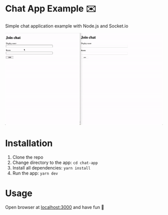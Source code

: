 Chat App Example ✉️
==================

Simple chat application example with Node.js and Socket.io

<img src="./screen.gif" width="700"></img>

# Installation

1. Clone the repo
2. Change directory to the app: `cd chat-app`
3. Install all dependencies: `yarn install`
4. Run the app: `yarn dev`

# Usage

Open browser at [localhost:3000](http://localhost:3000) and have fun 🎉
